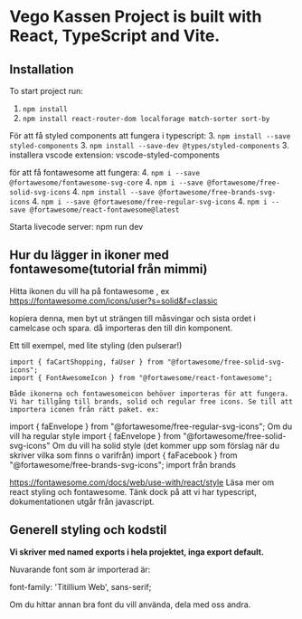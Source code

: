 # Vego Kassen Project is built with React, TypeScript and Vite.

## Installation

To start project run:

1. `npm install`
2. `npm install react-router-dom localforage match-sorter sort-by`


För att få styled components att fungera i typescript:
3. `npm install --save styled-components`
3. `npm install --save-dev @types/styled-components`
3. installera vscode extension: vscode-styled-components


för att få fontawesome att fungera:
4. `npm i --save @fortawesome/fontawesome-svg-core`
4. `npm i --save @fortawesome/free-solid-svg-icons`
4. `npm install --save @fortawesome/free-brands-svg-icons`
4. `npm i --save @fortawesome/free-regular-svg-icons`
4. `npm i --save @fortawesome/react-fontawesome@latest`

 Starta livecode server: npm run dev


## Hur du lägger in ikoner med fontawesome(tutorial från mimmi)

Hitta ikonen du vill  ha på fontawesome , ex https://fontawesome.com/icons/user?s=solid&f=classic

<FontAwesomeIcon icon="fa-solid fa-user" />
kopiera denna, men byt ut strängen till måsvingar och sista ordet i camelcase och spara. då importeras den till din komponent. 
<FontAwesomeIcon icon={faUser}/>

Ett till exempel, med lite styling
<FontAwesomeIcon icon={faCartShopping} size="lg" color="white" beat/> (den pulserar!)

    import { faCartShopping, faUser } from "@fortawesome/free-solid-svg-icons";
    import { FontAwesomeIcon } from "@fortawesome/react-fontawesome";

    Både ikonerna och fontawesomeicon behöver importeras för att fungera.
    Vi har tillgång till brands, solid och regular free icons. Se till att importera iconen från rätt paket. ex:

<FontAwesomeIcon icon={faEnvelope}/>
    import { faEnvelope } from "@fortawesome/free-regular-svg-icons"; Om du vill ha regular style
    import { faEnvelope } from "@fortawesome/free-solid-svg-icons"  Om du vill ha solid style 
    (det kommer upp som förslag när du skriver vilka som finns o varifrån)

<FontAwesomeIcon icon={faFacebook} />
import { faFacebook } from "@fortawesome/free-brands-svg-icons"; import från brands

https://fontawesome.com/docs/web/use-with/react/style Läsa mer om react styling och fontawesome. Tänk dock på att vi har typescript, dokumentationen utgår från javascript. 



## Generell styling och kodstil

**Vi skriver med named exports i hela projektet, inga export default.**

Nuvarande font som är importerad är: 

font-family: 'Titillium Web', sans-serif;

Om du hittar annan bra font du vill använda, dela med oss andra. 



